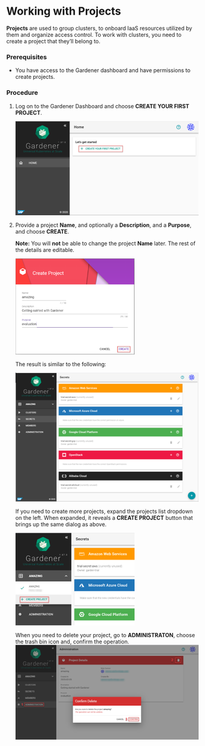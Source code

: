 # Working with Projects

**Projects** are used to group clusters, to onboard IaaS resources utilized by them and organize access control. 
To work with clusters, you need to create a project that they’ll belong to.

### Prerequisites
- You have access to the Gardener dashboard and have permissions to create projects.

### Procedure

1. Log on to the Gardener Dashboard and choose **CREATE YOUR FIRST PROJECT**.

    <img class="gs-image" src="images/00-create-project.png">
    
2. Provide a project **Name**, and optionally a **Description**, and a **Purpose**, and choose **CREATE**.

    **Note:** You will **not** be able to change the project **Name** later. The rest of the details are editable.

    <img class="gs-image" style="max-width:65%" src="images/01-provide-project-details.png">

    The result is similar to the following:

    <img class="gs-image" src="images/02-create-project-done.png">

    If you need to create more projects, expand the projects list dropdown on the left. When expanded, it reveals a **CREATE PROJECT** button that brings up the same dialog as above.

    <img class="gs-image" style="max-width:65%" src="images/03-create-project-1.png">

    When you need to delete your project, go to **ADMINISTRATON**, choose the trash bin icon and, confirm the operation.
    <img class="gs-image" src="images/04-delete-project.png">
<br>
